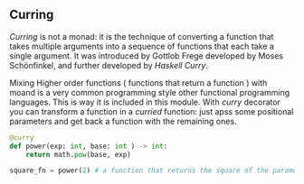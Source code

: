 ## Curring

_Curring_ is not a monad: it is the technique of converting a function that takes multiple arguments into a sequence of functions that each take a single argument.  It was introduced by Gottlob Frege developed by Moses Schönfinkel, and further developed by *Haskell Curry*.

Mixing Higher order functions ( functions that return a function ) with moand is a very common programming style other functional programming languages. This is way it is included in this module.
With _curry_ decorator you can transform a function in a _curried_ function: just apss some positional parameters and get back a function with the remaining ones.

```python
@curry
def power(exp: int, base: int ) -> int:
    return math.pow(base, exp)

square_fn = power(2) # a function that returns the square of the parameter

```